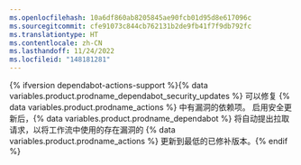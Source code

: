 ```yaml
---
ms.openlocfilehash: 10a6df860ab8205845ae90fcb01d95d8e617096c
ms.sourcegitcommit: cfe91073c844cb762131b2de9fb41f7f9db792fc
ms.translationtype: HT
ms.contentlocale: zh-CN
ms.lasthandoff: 11/24/2022
ms.locfileid: "148181281"
---
```

{% ifversion dependabot-actions-support %}{% data variables.product.prodname_dependabot_security_updates %} 可以修复 {% data variables.product.prodname_actions %} 中有漏洞的依赖项。 启用安全更新后，{% data variables.product.prodname_dependabot %} 将自动提出拉取请求，以将工作流中使用的存在漏洞的 {% data variables.product.prodname_actions %} 更新到最低的已修补版本。{% endif %}